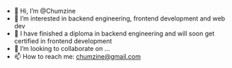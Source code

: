 - 👋 Hi, I’m @Chumzine
- 👀 I’m interested in backend engineering, frontend development and web dev
- 🌱 I have finished a diploma in backend engineering and will soon get certified in frontend development 
- 💞️ I’m looking to collaborate on ...
- 📫 How to reach me: chumzine@gmail.com

<!---
Chumzine/Chumzine is a ✨ special ✨ repository because its `README.md` (this file) appears on your GitHub profile.
You can click the Preview link to take a look at your changes.
--->
